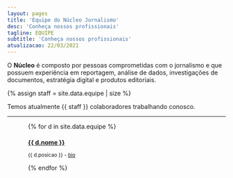 ```yaml
---
layout: pages
title: 'Equipe do Núcleo Jornalismo'
desc: 'Conheça nossos profissionais'
tagline: EQUIPE
subtitle: 'Conheça nossos profissionais'
atualizacao: 22/03/2021
---
```


O **Núcleo** é composto por pessoas comprometidas com o jornalismo e que possuem experiência em reportagem, análise de dados, investigações de documentos, estratégia digital e produtos editoriais.

{% assign staff = site.data.equipe | size %}

Temos atualmente {{ staff }} colaboradores trabalhando conosco.

---

<div class="container" style="padding: 0 5% 0px;max-width:550px">

<div style="padding: 0 5% 0px;max-width:550px">

<div class="row">

{% for d in site.data.equipe %}


<div class="col-sm-6 col-lg-6" style="margin-bottom:5px;">

<h4 style="margin-bottom:0;"><a href="{{ site.baseurl }}/equipe/{{ d.twitter }}">{{ d.nome }}</a></h4>

<small>{{ d.posicao }} - <a href="{{ site.baseurl }}/equipe/{{ d.twitter }}">bio <i class="fas fa-link fa-sm"></i></a></small>

</div>

{% endfor %}

</div>
</div>
</div>
